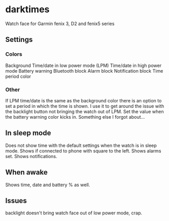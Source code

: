 # darktimes
Watch face for Garmin fenix 3, D2 and fenix5 series

## Settings
### Colors
Background
Time/date in low power mode (LPM)
Time/date in high power mode
Battery warning
Bluetooth block
Alarm block
Notification block
Time period color

### Other
If LPM time/date is the same as the background color there is an option to
set a period in which the time is shown. I use it to get around the issue
with the backlight button not bringing the watch out of LPM.
Set the value when the battery warning color kicks in.
Something else I forgot about...

## In sleep mode
Does not show time with the default settings when the watch is in sleep mode.
Shows if connected to phone with square to the left.
Shows alarms set.
Shows notifications.

## When awake
Shows time, date and battery % as well.

## Issues
backlight doesn't bring watch face out of low power mode, crap.